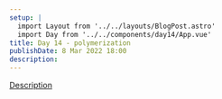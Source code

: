 ```yaml
---
setup: |
  import Layout from '../../layouts/BlogPost.astro'
  import Day from '../../components/day14/App.vue'
title: Day 14 - polymerization
publishDate: 8 Mar 2022 18:00
description: 
---
```


[Description]( https://adventofcode.com/2021/day/14 )

<Day client:visible />

